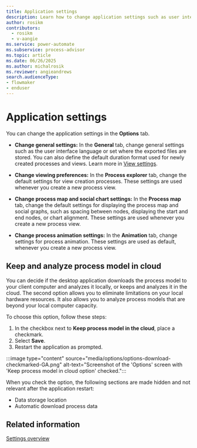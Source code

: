 ```yaml
---
title: Application settings
description: Learn how to change application settings such as user interface language or set where the exported files are stored in Power Automate Process Mining.
author: rosikm
contributors:
  - rosikm
  - v-aangie
ms.service: power-automate
ms.subservice: process-advisor
ms.topic: article
ms.date: 06/26/2025
ms.author: michalrosik
ms.reviewer: angieandrews
search.audienceType:
- flowmaker
- enduser
---
```


# Application settings

You can change the application settings in the **Options** tab.

- **Change general settings:** In the **General** tab, change general settings such as the user interface language or set where the exported files are stored. You can also define the default duration format used for newly created processes and views. Learn more in [View settings](view-settings.md).

- **Change viewing preferences:** In the **Process explorer** tab, change the default settings for view creation processes. These settings are used whenever you create a new process view.

- **Change process map and social chart settings:** In the **Process map** tab, change the default settings for displaying the process map and social graphs, such as spacing between nodes, displaying the start and end nodes, or chart alignment. These settings are used whenever you create a new process view.

- **Change process animation settings:** In the **Animation** tab, change settings for process animation. These settings are used as default, whenever you create a new process view.

## Keep and analyze process model in cloud

You can decide if the desktop application downloads the process model to your client computer and analyzes it locally, or keeps and analyzes it in the cloud. The second option allows you to eliminate limitations on your local hardware resources. It also allows you to analyze process models that are beyond your local computer capacity.

To choose this option, follow these steps:

1. In the checkbox next to **Keep process model in the cloud**, place a checkmark.
1. Select **Save**.
1. Restart the application as prompted.

:::image type="content" source="media/options/options-download-checkmarked-GA.png" alt-text="Screenshot of the 'Options' screen with 'Keep process model in cloud option' checked.":::

When you check the option, the following sections are made hidden and not relevant after the application restart:

- Data storage location
- Automatic download process data

## Related information

[Settings overview](settings.md)

